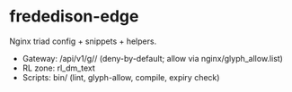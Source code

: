 # frededison-edge
Nginx triad config + snippets + helpers.
- Gateway: /api/v1/g/<name>/ (deny-by-default; allow via nginx/glyph_allow.list)
- RL zone: rl_dm_text
- Scripts: bin/ (lint, glyph-allow, compile, expiry check)



